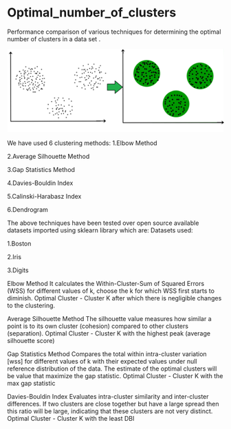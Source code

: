 # Optimal_number_of_clusters

Performance comparison of various techniques for determining the optimal number of clusters in a data set .

![](images/cluster.jpg)

We have used 6 clustering methods:
1.Elbow Method

2.Average Silhouette Method

3.Gap Statistics Method

4.Davies-Bouldin Index

5.Calinski-Harabasz Index

6.Dendrogram

The above techniques have been tested over open source available datasets imported using sklearn library which are:
Datasets used:

1.Boston

2.Iris

3.Digits

Elbow Method
It calculates the Within-Cluster-Sum of Squared Errors (WSS) for different values of k, choose the k for which WSS first starts to diminish. 
Optimal Cluster - Cluster K after which there is negligible changes to the clustering.

Average Silhouette Method
The silhouette value measures how similar a point is to its own cluster (cohesion) compared to other clusters (separation). 
Optimal Cluster - Cluster K with the highest peak (average silhouette score)

Gap Statistics Method
Compares the total within intra-cluster variation [wss] for different values of k with their expected values under null reference distribution of the data.
The estimate of the optimal clusters will be value that maximize the gap statistic.
Optimal Cluster - Cluster K with the max gap statistic

Davies-Bouldin Index
Evaluates intra-cluster similarity and inter-cluster differences.
If two clusters are close together but have a large spread then this ratio will
be large, indicating that these clusters are not very distinct.
Optimal Cluster - Cluster K with the least DBI



